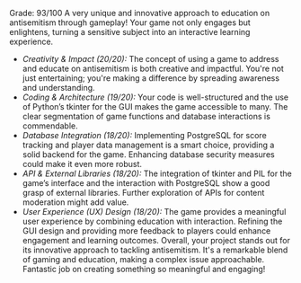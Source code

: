 Grade: 93/100
A very unique and innovative approach to education on antisemitism through gameplay! Your game not only engages but enlightens, turning a sensitive subject into an interactive learning experience.
- *Creativity & Impact (20/20):* The concept of using a game to address and educate on antisemitism is both creative and impactful. You're not just entertaining; you're making a difference by spreading awareness and understanding.
- *Coding & Architecture (19/20):* Your code is well-structured and the use of Python’s tkinter for the GUI makes the game accessible to many. The clear segmentation of game functions and database interactions is commendable.
- *Database Integration (18/20):* Implementing PostgreSQL for score tracking and player data management is a smart choice, providing a solid backend for the game. Enhancing database security measures could make it even more robust.
- *API & External Libraries (18/20):* The integration of tkinter and PIL for the game’s interface and the interaction with PostgreSQL show a good grasp of external libraries. Further exploration of APIs for content moderation might add value.
- *User Experience (UX) Design (18/20):* The game provides a meaningful user experience by combining education with interaction. Refining the GUI design and providing more feedback to players could enhance engagement and learning outcomes.
Overall, your project stands out for its innovative approach to tackling antisemitism. It's a remarkable blend of gaming and education, making a complex issue approachable. Fantastic job on creating something so meaningful and engaging!
